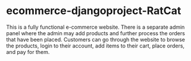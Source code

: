# ecommerce-djangoproject-RatCat
This is a fully functional e-commerce website. There is a separate admin panel where the admin may add products and further process the orders that have been placed. Customers can go through the website to browse the products, login to their account, add items to their cart, place orders, and pay for them.
